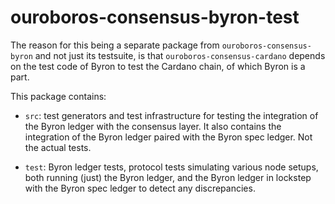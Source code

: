 # ouroboros-consensus-byron-test

The reason for this being a separate package from `ouroboros-consensus-byron`
and not just its testsuite, is that `ouroboros-consensus-cardano` depends on
the test code of Byron to test the Cardano chain, of which Byron is a part.

This package contains:

* `src`: test generators and test infrastructure for testing the integration
  of the Byron ledger with the consensus layer. It also contains the
  integration of the Byron ledger paired with the Byron spec ledger. Not the
  actual tests.

* `test`: Byron ledger tests, protocol tests simulating various node setups,
  both running (just) the Byron ledger, and the Byron ledger in lockstep with
  the Byron spec ledger to detect any discrepancies.
